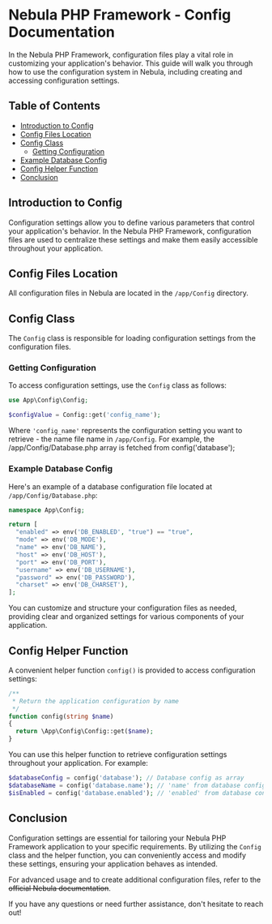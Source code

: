 # Nebula PHP Framework - Config Documentation

In the Nebula PHP Framework, configuration files play a vital role in customizing your application's behavior. This guide will walk you through how to use the configuration system in Nebula, including creating and accessing configuration settings.

## Table of Contents

- [Introduction to Config](#introduction-to-config)
- [Config Files Location](#config-files-location)
- [Config Class](#config-class)
  - [Getting Configuration](#getting-configuration)
- [Example Database Config](#example-database-config)
- [Config Helper Function](#config-helper-function)
- [Conclusion](#conclusion)

## Introduction to Config

Configuration settings allow you to define various parameters that control your application's behavior. In the Nebula PHP Framework, configuration files are used to centralize these settings and make them easily accessible throughout your application.

## Config Files Location

All configuration files in Nebula are located in the `/app/Config` directory.

## Config Class

The `Config` class is responsible for loading configuration settings from the configuration files.

### Getting Configuration

To access configuration settings, use the `Config` class as follows:

```php
use App\Config\Config;

$configValue = Config::get('config_name');
```

Where `'config_name'` represents the configuration setting you want to retrieve - the name file name in `/app/Config`. For example, the /app/Config/Database.php array is fetched from config('database');

### Example Database Config

Here's an example of a database configuration file located at `/app/Config/Database.php`:

```php
namespace App\Config;

return [
  "enabled" => env('DB_ENABLED', "true") == "true",
  "mode" => env('DB_MODE'),
  "name" => env('DB_NAME'),
  "host" => env('DB_HOST'),
  "port" => env('DB_PORT'),
  "username" => env('DB_USERNAME'),
  "password" => env('DB_PASSWORD'),
  "charset" => env('DB_CHARSET'),
];
```

You can customize and structure your configuration files as needed, providing clear and organized settings for various components of your application.

## Config Helper Function

A convenient helper function `config()` is provided to access configuration settings:

```php
/**
 * Return the application configuration by name
 */
function config(string $name)
{
  return \App\Config\Config::get($name);
}
```

You can use this helper function to retrieve configuration settings throughout your application. For example:

```php
$databaseConfig = config('database'); // Database config as array
$databaseName = config('database.name'); // 'name' from database config array
$isEnabled = config('database.enabled'); // 'enabled' from database config array
```

## Conclusion

Configuration settings are essential for tailoring your Nebula PHP Framework application to your specific requirements. By utilizing the `Config` class and the helper function, you can conveniently access and modify these settings, ensuring your application behaves as intended.

For advanced usage and to create additional configuration files, refer to the <s>official Nebula documentation</s>.

If you have any questions or need further assistance, don't hesitate to reach out!
